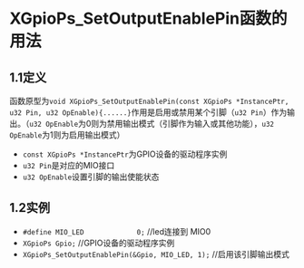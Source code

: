 # XGpioPs_SetOutputEnablePin函数的用法
## 1.1定义
函数原型为`void XGpioPs_SetOutputEnablePin(const XGpioPs *InstancePtr, u32 Pin, u32 OpEnable){......}`作用是启用或禁用某个引脚（`u32 Pin`）作为输出。（`u32 OpEnable`为0则为禁用输出模式（引脚作为输入或其他功能），`u32 OpEnable`为1则为启用输出模式）
- `const XGpioPs *InstancePtr`为GPIO设备的驱动程序实例
- `u32 Pin`是对应的MIO接口
- `u32 OpEnable`设置引脚的输出使能状态
## 1.2实例
- `#define MIO_LED             0;`           //led连接到 MIO0
- `XGpioPs Gpio;`                //GPIO设备的驱动程序实例
- `XGpioPs_SetOutputEnablePin(&Gpio, MIO_LED, 1);`  //启用该引脚输出模式
